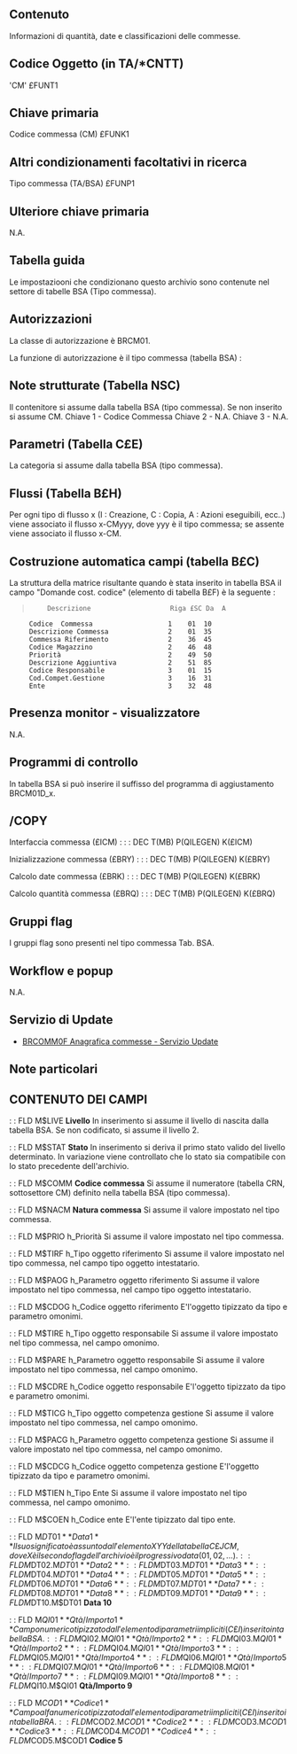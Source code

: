 ## Contenuto
Informazioni di quantità, date e classificazioni delle commesse.

## Codice Oggetto (in TA/*CNTT)
'CM'                               £FUNT1

## Chiave primaria
Codice commessa          (CM)      £FUNK1

## Altri condizionamenti facoltativi in ricerca
Tipo commessa            (TA/BSA)  £FUNP1

## Ulteriore chiave primaria
N.A.

## Tabella guida
Le impostaziooni che condizionano questo archivio sono contenute nel settore di tabelle BSA (Tipo commessa).

## Autorizzazioni
La classe di autorizzazione è BRCM01.

La funzione di autorizzazione è il tipo commessa (tabella BSA) : 

## Note strutturate (Tabella NSC)
Il contenitore si assume dalla tabella BSA (tipo commessa). Se non inserito si assume CM.
Chiave 1 - Codice Commessa
Chiave 2 - N.A.
Chiave 3 - N.A.

## Parametri (Tabella C£E)
La categoria si assume dalla tabella BSA (tipo commessa).

## Flussi (Tabella B£H)
Per ogni tipo di flusso x (I : Creazione, C : Copia, A : Azioni eseguibili, ecc..) viene associato il flusso x-CMyyy, dove yyy è il tipo commessa; se assente viene associato il flusso x-CM.

## Costruzione automatica campi (tabella B£C)
 La struttura della matrice risultante quando è stata inserito in tabella BSA il campo "Domande cost. codice" (elemento di tabella B£F)  è la seguente : 
>         Descrizione                    Riga £SC Da  A
         Codice  Commessa                   1    01  10
         Descrizione Commessa               2    01  35
         Commessa Riferimento               2    36  45
         Codice Magazzino                   2    46  48
         Priorità                           2    49  50
         Descrizione Aggiuntiva             2    51  85
         Codice Responsabile                3    01  15
         Cod.Compet.Gestione                3    16  31
         Ente                               3    32  48


## Presenza monitor - visualizzatore
N.A.

## Programmi di controllo
In tabella BSA si può inserire il suffisso del programma di aggiustamento  BRCM01D_x.

## /COPY
Interfaccia commessa (£ICM) : 
 :  : DEC T(MB) P(QILEGEN) K(£ICM)

Inizializzazione commessa (£BRY) : 
 :  : DEC T(MB) P(QILEGEN) K(£BRY)

Calcolo date commessa (£BRK) : 
 :  : DEC T(MB) P(QILEGEN) K(£BRK)

Calcolo quantità commessa (£BRQ) : 
 :  : DEC T(MB) P(QILEGEN) K(£BRQ)

## Gruppi flag
I gruppi flag sono presenti nel tipo commessa Tab. BSA.

## Workflow e popup
N.A.

## Servizio di Update
- [BRCOMM0F Anagrafica commesse - Servizio Update](Sorgenti/MB/DOC_OGG/P_BRCOMM0F)

## Note particolari

## CONTENUTO DEI CAMPI

 :  : FLD M$LIVE **Livello**
In inserimento si assume il livello di nascita dalla tabella BSA.
Se non codificato, si assume il livello 2.

 :  : FLD M$STAT **Stato**
In inserimento si deriva il primo stato valido del livello determinato.
In variazione viene controllato che lo stato sia compatibile con lo stato precedente dell'archivio.

 :  : FLD M$COMM **Codice commessa**
Si assume il numeratore (tabella CRN, sottosettore CM) definito nella tabella BSA (tipo commessa).

 :  : FLD M$NACM **Natura commessa**
Si assume il valore impostato nel tipo commessa.

 :  : FLD M$PRIO h_Priorità
Si assume il valore impostato nel tipo commessa.

 :  : FLD M$TIRF h_Tipo oggetto riferimento
Si assume il valore impostato nel tipo commessa, nel campo tipo oggetto intestatario.

 :  : FLD M$PAOG h_Parametro oggetto riferimento
Si assume il valore impostato nel tipo commessa, nel campo tipo oggetto intestatario.

 :  : FLD M$CDOG h_Codice oggetto riferimento
E'l'oggetto tipizzato da tipo e parametro omonimi.

 :  : FLD M$TIRE h_Tipo oggetto responsabile
Si assume il valore impostato nel tipo commessa, nel campo omonimo.

 :  : FLD M$PARE h_Parametro oggetto responsabile
Si assume il valore impostato nel tipo commessa, nel campo omonimo.

 :  : FLD M$CDRE h_Codice oggetto responsabile
E'l'oggetto tipizzato da tipo e parametro omonimi.

 :  : FLD M$TICG h_Tipo oggetto competenza gestione
Si assume il valore impostato nel tipo commessa, nel campo omonimo.

 :  : FLD M$PACG h_Parametro oggetto competenza gestione
Si assume il valore impostato nel tipo commessa, nel campo omonimo.

 :  : FLD M$CDCG h_Codice oggetto competenza gestione
E'l'oggetto tipizzato da tipo e parametro omonimi.

 :  : FLD M$TIEN h_Tipo Ente
Si assume il valore impostato nel tipo commessa, nel campo omonimo.

 :  : FLD M$COEN h_Codice ente
E'l'ente tipizzato dal tipo ente.

 :  : FLD M$DT01 **Data 1**
Il suo significato è assunto dall'elemento XYY della tabella C£J CM, dove X è il secondo flag dell'archivio è il progressivo data (01, 02, ...).
 :  : FLD M$DT02.M$DT01 **Data 2**
 :  : FLD M$DT03.M$DT01 **Data 3**
 :  : FLD M$DT04.M$DT01 **Data 4**
 :  : FLD M$DT05.M$DT01 **Data 5**
 :  : FLD M$DT06.M$DT01 **Data 6**
 :  : FLD M$DT07.M$DT01 **Data 7**
 :  : FLD M$DT08.M$DT01 **Data 8**
 :  : FLD M$DT09.M$DT01 **Data 9**
 :  : FLD M$DT10.M$DT01 **Data 10**

 :  : FLD M$QI01 **Qtà/Importo 1**
Campo numerico tipizzato dall'elemento di parametri impliciti (C£I) inserito in tabella BSA.
 :  : FLD M$QI02.M$QI01 **Qtà/Importo 2**
 :  : FLD M$QI03.M$QI01 **Qtà/Importo 2**
 :  : FLD M$QI04.M$QI01 **Qtà/Importo 3**
 :  : FLD M$QI05.M$QI01 **Qtà/Importo 4**
 :  : FLD M$QI06.M$QI01 **Qtà/Importo 5**
 :  : FLD M$QI07.M$QI01 **Qtà/Importo 6**
 :  : FLD M$QI08.M$QI01 **Qtà/Importo 7**
 :  : FLD M$QI09.M$QI01 **Qtà/Importo 8**
 :  : FLD M$QI10.M$QI01 **Qtà/Importo 9**

 :  : FLD M$COD1 **Codice 1**
Campo alfanumerico tipizzato dall'elemento di parametri impliciti (C£I) inserito in tabella BRA.
 :  : FLD M$COD2.M$COD1 **Codice 2**
 :  : FLD M$COD3.M$COD1 **Codice 3**
 :  : FLD M$COD4.M$COD1 **Codice 4**
 :  : FLD M$COD5.M$COD1 **Codice 5**
